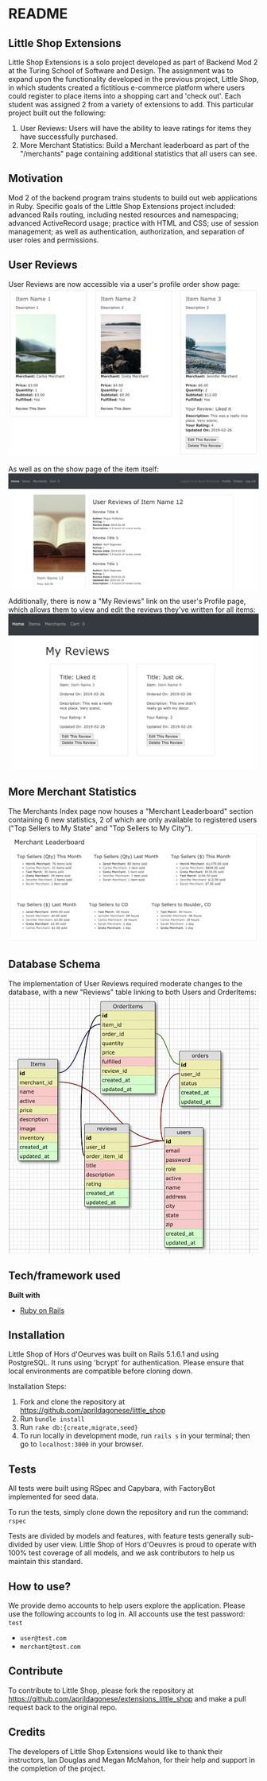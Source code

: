 # README

## Little Shop Extensions
Little Shop Extensions is a solo project developed as part of Backend Mod 2 at the Turing School of Software and Design. The assignment was to expand upon the functionality developed in the previous project, Little Shop, in which students created a fictitious e-commerce platform where users could register to place items into a shopping cart and 'check out'. Each student was assigned 2 from a variety of extensions to add. This particular project built out the following:
  1. User Reviews: Users will have the ability to leave ratings for items they have successfully purchased.
  2. More Merchant Statistics: Build a Merchant leaderboard as part of the "/merchants" page containing additional statistics that all users can see.

## Motivation
Mod 2 of the backend program trains students to build out web applications in Ruby. Specific goals of the Little Shop Extensions project included: advanced Rails routing, including nested resources and namespacing; advanced ActiveRecord usage; practice with HTML and CSS; use of session management; as well as authentication, authorization, and separation of user roles and permissions.

## User Reviews
User Reviews are now accessible via a user's profile order show page:
![Profile Order Show Page](app/assets/images/order-review.png "Profile Order Show Page")

As well as on the show page of the item itself:
![Item Show Page](app/assets/images/item-reviews.png "Item Show Page")

Additionally, there is now a "My Reviews" link on the user's Profile page, which allows them to view and edit the reviews they've written for all items:
![My Reviews](app/assets/images/my-reviews.png "My Reviews")

## More Merchant Statistics
The Merchants Index page now houses a "Merchant Leaderboard" section containing 6 new statistics, 2 of which are only available to registered users ("Top Sellers to My State" and "Top Sellers to My City").
![More Merchant Stats](app/assets/images/merchant-leaderboard.png "More Merchant Stats")

## Database Schema
The implementation of User Reviews required moderate changes to the database, with a new "Reviews" table linking to both Users and OrderItems:
![Database Schema](app/assets/images/db-schema.png "Database Schema")

## Tech/framework used
<b>Built with</b>
- [Ruby on Rails](https://rubyonrails.org/)

## Installation
Little Shop of Hors d'Oeurves was built on Rails 5.1.6.1 and using PostgreSQL. It runs using 'bcrypt' for authentication. Please ensure that local environments are compatible before cloning down.

Installation Steps:
1. Fork and clone the repository at https://github.com/aprildagonese/little_shop
2. Run `bundle install`
3. Run `rake db:{create,migrate,seed}`
4. To run locally in development mode, run `rails s` in your terminal; then go to `localhost:3000` in your browser.

## Tests
All tests were built using RSpec and Capybara, with FactoryBot implemented for seed data.

To run the tests, simply clone down the repository and run the command: `rspec`

Tests are divided by models and features, with feature tests generally sub-divided by user view. Little Shop of Hors d'Oeuvres is proud to operate with 100% test coverage of all models, and we ask contributors to help us maintain this standard.

## How to use?
We provide demo accounts to help users explore the application. Please use the following accounts to log in. All accounts use the test password: `test`
- `user@test.com`
- `merchant@test.com`

## Contribute
To contribute to Little Shop, please fork the repository at https://github.com/aprildagonese/extensions_little_shop and make a pull request back to the original repo.

## Credits
The developers of Little Shop Extensions would like to thank their instructors, Ian Douglas and Megan McMahon, for their help and support in the completion of the project.
